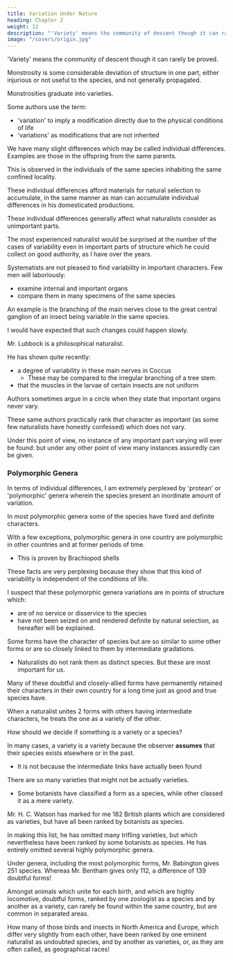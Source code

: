 ```yaml
---
title: Variation Under Nature
heading: Chapter 2
weight: 12
description: "'Variety' means the community of descent though it can rarely be proved."
image: "/covers/origin.jpg"
---
```



<!-- Variability -- Individual differences -- Doubtful species -- Wide ranging, much diffused, and
common species vary most -- Species of the larger genera in any country vary more than the
species of the smaller genera --  -->


<!-- Many of the species of the larger genera resemble varieties in being very closely, but unequally, related to each other, and in having restricted ranges. 

Before applying the principles arrived at in the last chapter to organic beings in a state of nature, we must briefly discuss whether these latter are subject to any variation. To treat this subject at all properly, a long catalogue of dry facts should be given; but these I shall reserve for my future work. Nor shall I here discuss the various definitions which have been given of the term species. No one definition has as yet satisfied all naturalists; yet every naturalist knows vaguely what he means when he speaks of a species. Generally the term includes the unknown element of a distinct act of creation. The term ' -->

'Variety' means the community of descent though it can rarely be proved.

Monstrosity is some considerable deviation of structure in one part, either injurious or not useful to the species, and not generally propagated. 

Monstrosities graduate into varieties.

Some authors use the term:
- 'variation' to imply a modification directly due to the physical conditions of life
- 'variations' as modifications that are not inherited

<!-- but who can say that the dwarfed condition of shells in the brackish waters of the Baltic, or dwarfed plants on Alpine summits, or the thicker fur of an animal from far northwards, would not in some cases be inherited for at least some few generations? and in this case I presume that the form would be called a variety. -->

We have many slight differences which may be called individual differences. Examples are those in the offspring from the same parents.

<!-- , or which may be presumed to have thus arisen, from being frequently -->

This is observed in the individuals of the same species inhabiting the same confined locality.

 <!-- No one supposes that all the individuals of the same species are cast in the very same mould.  -->

These individual differences afford materials for natural selection to accumulate, in the same manner as man can accumulate individual differences in his domesticated productions.

These individual differences generally affect what naturalists consider as unimportant parts.

<!-- ; but I could show by a long catalogue of facts, that parts which must be called important, whether viewed under a physiological or classificatory point of view, sometimes vary in the individuals of the same species. -->

The most experienced naturalist would be surprised at the number of the cases of variability even in important parts of structure which he could collect on good authority, as I have over the years.

Systematists are not pleased to find variability in important characters. Few men will laboriously:
- examine internal and important organs
- compare them in many specimens of the same species

<!-- I would never have expected that  -->

An example is the branching of the main nerves close to the great central ganglion of an insect being variable in the same species.

I would have expected that such changes could happen slowly.

Mr. Lubbock is a philosophical naturalist.

He has shown quite recently:
- a degree of variability in these main nerves in Coccus
  - These may be compared to the irregular branching of a tree stem.
- that the muscles in the larvae of certain insects are not uniform

Authors sometimes argue in a circle when they state that important organs never vary.

These same authors practically rank that character as important (as some few naturalists have honestly confessed) which does not vary.

Under this point of view, no instance of any important part varying will ever be found: but under any other point of view many instances assuredly can be given.


### Polymorphic Genera

In terms of individual differences, I am extremely perplexed by 'protean' or 'polymorphic' genera wherein the species present an inordinate amount of variation.

<!-- Naturalists cannot agree which forms species and which forms varieties.

We may instance Rubus, Rosa, and Hieracium amongst plants, several genera of insects, and several genera of Brachiopod shells.  -->

In most polymorphic genera some of the species have fixed and definite characters.

With a few exceptions, polymorphic genera in one country are polymorphic in other countries and at former periods of time.
- This is proven by Brachiopod shells

These facts are very perplexing because they show that this kind of variability is independent of the conditions of life.

I suspect that these polymorphic genera variations are in points of structure which:
- are of no service or disservice to the species
- have not been seized on and rendered definite by natural selection, as hereafter will be explained.

Some forms have the character of species but are so similar to some other forms or are so closely linked to them by intermediate gradations. 
- Naturalists do not rank them as distinct species. But these are most important for us. 

Many of these doubtful and closely-allied forms have permanently retained their characters in their own country for a long time just as good and true species have.

When a naturalist unites 2 forms with others having intermediate characters, he treats the one as a variety of the other.

<!-- ranking the most common, but sometimes the one first described, as the species, and the other as the variety.  -->

How should we decide if something is a variety or a species?

<!-- But cases of great difficulty, which I will not here enumerate, sometimes occur in deciding whether or not to rank one form as a variety of another, even when they are closely connected by intermediate links; nor will the commonly-assumed hybrid nature of the intermediate links always remove the difficulty.  -->

In many cases, a variety is a variety because the observer **assumes** that their species exists elsewhere or in the past. 
- It is not because the intermediate links have actually been found

<!-- do now somewhere exist, or may formerly have existed. -->

<!-- Hence, in determining whether a form should be ranked as a species or a variety, the opinion of naturalists having sound judgment and wide experience seems the only guide to follow. 

We must, however, in many cases, decide by a majority of naturalists, for few well-marked and well-known varieties can be named which have not been ranked as species by at least some competent judges. --> 

There are so many varieties that might not be actually varieties. 

 <!-- of this  nature are far from uncommon cannot be disputed. Compare the several floras of Great Britain, of France or of the United States, drawn up by  -->

- Some botanists have classified a form as a species, while other classed it as a mere variety. 

 <!-- and see what a surprising number of forms have been ranked by one botanist as good , and by another as mere varieties. -->

Mr. H. C. Watson has marked for me 182 British plants which are considered as varieties, but have all been ranked by botanists as species.

In making this list, he has omitted many trifling varieties, but which nevertheless have been ranked by some botanists as species. He has entirely omitted several highly polymorphic genera.

Under genera, including the most polymorphic forms, Mr. Babington gives 251 species. Whereas Mr. Bentham gives only 112, a difference of 139 doubtful forms!

Amongst animals which unite for each birth, and which are highly locomotive, doubtful forms, ranked by one zoologist as a species and by another as a variety, can rarely be found within the same country, but are common in separated areas. 

How many of those birds and insects in North America and Europe, which differ very slightly from each other, have been ranked by one eminent naturalist as undoubted species, and by another as varieties, or, as they are often called, as geographical races! 

